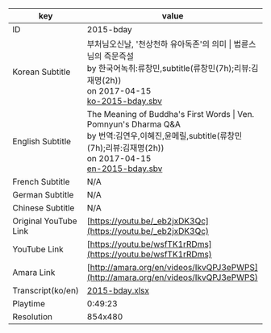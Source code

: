 |  key  |  value  |
|-------|---------|
| ID            | 2015-bday |
| Korean Subtitle | 부처님오신날, '천상천하 유아독존'의 의미 \| 법륜스님의 즉문즉설<br>by 한국어녹취:류창민,subtitle(류창민(7h);리뷰:김재명(2h))<br>on 2017-04-15<br>[ko-2015-bday.sbv](https://github.com/jungtosociety/dharma-qna/raw/master/sub/2015-bday/ko-2015-bday.sbv)<br>|
| English Subtitle | The Meaning of Buddha's First Words \| Ven. Pomnyun's Dharma Q&A<br>by 번역:김연우,이혜진,윤메릴,subtitle(류창민(7h);리뷰:김재명(2h))<br>on 2017-04-15<br>[en-2015-bday.sbv](https://github.com/jungtosociety/dharma-qna/raw/master/sub/2015-bday/en-2015-bday.sbv)<br>|
| French Subtitle | N/A |
| German Subtitle | N/A |
| Chinese Subtitle | N/A |
| Original YouTube Link  | [https://youtu.be/_eb2jxDK3Qc](https://youtu.be/_eb2jxDK3Qc) |
| YouTube Link  | [https://youtu.be/wsfTK1rRDms](https://youtu.be/wsfTK1rRDms) |
| Amara Link    | [http://amara.org/en/videos/IkvQPJ3ePWPS](http://amara.org/en/videos/IkvQPJ3ePWPS) |
| Transcript(ko/en) | [2015-bday.xlsx](https://github.com/jungtosociety/dharma-qna/raw/master/sub/2015-bday/2015-bday.xlsx) |
| Playtime | 0:49:23 |
| Resolution | 854x480|
